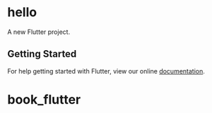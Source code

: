 # hello

A new Flutter project.

## Getting Started

For help getting started with Flutter, view our online
[documentation](https://flutter.io/).
# book_flutter
